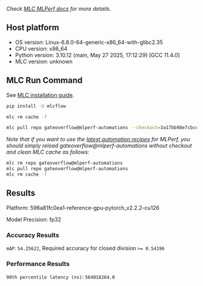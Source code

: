 *Check [MLC MLPerf docs](https://docs.mlcommons.org/inference) for more details.*

## Host platform

* OS version: Linux-6.8.0-64-generic-x86_64-with-glibc2.35
* CPU version: x86_64
* Python version: 3.10.12 (main, May 27 2025, 17:12:29) [GCC 11.4.0]
* MLC version: unknown

## MLC Run Command

See [MLC installation guide](https://docs.mlcommons.org/inference/install/).

```bash
pip install -U mlcflow

mlc rm cache -f

mlc pull repo gateoverflow@mlperf-automations --checkout=3a17bb98e7cbce5b0abc957c2869e99f53a59f99


```
*Note that if you want to use the [latest automation recipes](https://docs.mlcommons.org/inference) for MLPerf,
 you should simply reload gateoverflow@mlperf-automations without checkout and clean MLC cache as follows:*

```bash
mlc rm repo gateoverflow@mlperf-automations
mlc pull repo gateoverflow@mlperf-automations
mlc rm cache -f

```

## Results

Platform: 596a81fc0ea1-reference-gpu-pytorch_v2.2.2-cu126

Model Precision: fp32

### Accuracy Results 
`mAP`: `54.25622`, Required accuracy for closed division `>= 0.54196`

### Performance Results 
`90th percentile latency (ns)`: `564018264.0`
